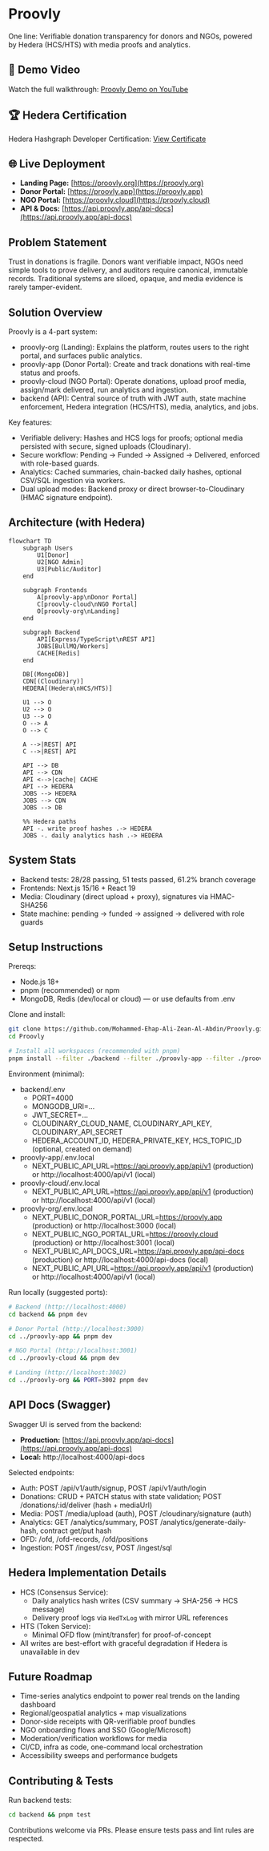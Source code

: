 # Proovly

One line: Verifiable donation transparency for donors and NGOs, powered by Hedera (HCS/HTS) with media proofs and analytics.

## 🎥 Demo Video
Watch the full walkthrough: [Proovly Demo on YouTube](https://youtu.be/9Vnjg7SQsXw?si=D1DemLQ5uvEN8GgD)

## 🏆 Hedera Certification
Hedera Hashgraph Developer Certification: [View Certificate](https://certs.hashgraphdev.com/a7b7a52d-c203-4afe-a3d8-8f4913a6e978.pdf)

## 🌐 Live Deployment
- **Landing Page:** [https://proovly.org](https://proovly.org)
- **Donor Portal:** [https://proovly.app](https://proovly.app)
- **NGO Portal:** [https://proovly.cloud](https://proovly.cloud)
- **API & Docs:** [https://api.proovly.app/api-docs](https://api.proovly.app/api-docs)

## Problem Statement

Trust in donations is fragile. Donors want verifiable impact, NGOs need simple tools to prove delivery, and auditors require canonical, immutable records. Traditional systems are siloed, opaque, and media evidence is rarely tamper-evident.

## Solution Overview

Proovly is a 4-part system:
- proovly-org (Landing): Explains the platform, routes users to the right portal, and surfaces public analytics.
- proovly-app (Donor Portal): Create and track donations with real-time status and proofs.
- proovly-cloud (NGO Portal): Operate donations, upload proof media, assign/mark delivered, run analytics and ingestion.
- backend (API): Central source of truth with JWT auth, state machine enforcement, Hedera integration (HCS/HTS), media, analytics, and jobs.

Key features:
- Verifiable delivery: Hashes and HCS logs for proofs; optional media persisted with secure, signed uploads (Cloudinary).
- Secure workflow: Pending → Funded → Assigned → Delivered, enforced with role-based guards.
- Analytics: Cached summaries, chain-backed daily hashes, optional CSV/SQL ingestion via workers.
- Dual upload modes: Backend proxy or direct browser-to-Cloudinary (HMAC signature endpoint).


## Architecture (with Hedera) 

```mermaid
flowchart TD
	subgraph Users
		U1[Donor]
		U2[NGO Admin]
		U3[Public/Auditor]
	end

	subgraph Frontends
		A[proovly-app\nDonor Portal]
		C[proovly-cloud\nNGO Portal]
		O[proovly-org\nLanding]
	end

	subgraph Backend
		API[Express/TypeScript\nREST API]
		JOBS[BullMQ/Workers]
		CACHE[Redis]
	end

	DB[(MongoDB)]
	CDN[(Cloudinary)]
	HEDERA[(Hedera\nHCS/HTS)]

	U1 --> O
	U2 --> O
	U3 --> O
	O --> A
	O --> C

	A -->|REST| API
	C -->|REST| API

	API --> DB
	API --> CDN
	API <-->|cache| CACHE
	API --> HEDERA
	JOBS --> HEDERA
	JOBS --> CDN
	JOBS --> DB

	%% Hedera paths
	API -. write proof hashes .-> HEDERA
	JOBS -. daily analytics hash .-> HEDERA
```

## System Stats

- Backend tests: 28/28 passing, 51 tests passed, 61.2% branch coverage
- Frontends: Next.js 15/16 + React 19
- Media: Cloudinary (direct upload + proxy), signatures via HMAC-SHA256
- State machine: pending → funded → assigned → delivered with role guards

## Setup Instructions

Prereqs:
- Node.js 18+
- pnpm (recommended) or npm
- MongoDB, Redis (dev/local or cloud) — or use defaults from .env

Clone and install:
```bash
git clone https://github.com/Mohammed-Ehap-Ali-Zean-Al-Abdin/Proovly.git
cd Proovly

# Install all workspaces (recommended with pnpm)
pnpm install --filter ./backend --filter ./proovly-app --filter ./proovly-cloud --filter ./proovly-org
```

Environment (minimal):
- backend/.env
	- PORT=4000
	- MONGODB_URI=...
	- JWT_SECRET=...
	- CLOUDINARY_CLOUD_NAME, CLOUDINARY_API_KEY, CLOUDINARY_API_SECRET
	- HEDERA_ACCOUNT_ID, HEDERA_PRIVATE_KEY, HCS_TOPIC_ID (optional, created on demand)
- proovly-app/.env.local
	- NEXT_PUBLIC_API_URL=https://api.proovly.app/api/v1 (production) or http://localhost:4000/api/v1 (local)
- proovly-cloud/.env.local
	- NEXT_PUBLIC_API_URL=https://api.proovly.app/api/v1 (production) or http://localhost:4000/api/v1 (local)
- proovly-org/.env.local
	- NEXT_PUBLIC_DONOR_PORTAL_URL=https://proovly.app (production) or http://localhost:3000 (local)
	- NEXT_PUBLIC_NGO_PORTAL_URL=https://proovly.cloud (production) or http://localhost:3001 (local)
	- NEXT_PUBLIC_API_DOCS_URL=https://api.proovly.app/api-docs (production) or http://localhost:4000/api-docs (local)
	- NEXT_PUBLIC_API_URL=https://api.proovly.app/api/v1 (production) or http://localhost:4000/api/v1 (local)

Run locally (suggested ports):
```bash
# Backend (http://localhost:4000)
cd backend && pnpm dev

# Donor Portal (http://localhost:3000)
cd ../proovly-app && pnpm dev

# NGO Portal (http://localhost:3001)
cd ../proovly-cloud && pnpm dev

# Landing (http://localhost:3002)
cd ../proovly-org && PORT=3002 pnpm dev
```

## API Docs (Swagger)

Swagger UI is served from the backend:
- **Production:** [https://api.proovly.app/api-docs](https://api.proovly.app/api-docs)
- **Local:** http://localhost:4000/api-docs

Selected endpoints:
- Auth: POST /api/v1/auth/signup, POST /api/v1/auth/login
- Donations: CRUD + PATCH status with state validation; POST /donations/:id/deliver (hash + mediaUrl)
- Media: POST /media/upload (auth), POST /cloudinary/signature (auth)
- Analytics: GET /analytics/summary, POST /analytics/generate-daily-hash, contract get/put hash
- OFD: /ofd, /ofd-records, /ofd/positions
- Ingestion: POST /ingest/csv, POST /ingest/sql

## Hedera Implementation Details

- HCS (Consensus Service):
	- Daily analytics hash writes (CSV summary → SHA-256 → HCS message)
	- Delivery proof logs via `HedTxLog` with mirror URL references
- HTS (Token Service):
	- Minimal OFD flow (mint/transfer) for proof-of-concept
- All writes are best-effort with graceful degradation if Hedera is unavailable in dev

## Future Roadmap

- Time-series analytics endpoint to power real trends on the landing dashboard
- Regional/geospatial analytics + map visualizations
- Donor-side receipts with QR-verifiable proof bundles
- NGO onboarding flows and SSO (Google/Microsoft)
- Moderation/verification workflows for media
- CI/CD, infra as code, one-command local orchestration
- Accessibility sweeps and performance budgets

## Contributing & Tests

Run backend tests:
```bash
cd backend && pnpm test
```

Contributions welcome via PRs. Please ensure tests pass and lint rules are respected.


